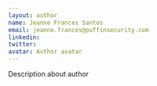 ```yaml
---
layout: author
name: Jeanne Frances Santos
email: jeanne.frances@puffinsecurity.com
linkedin:
twitter:
avatar: Author avatar
---
```

 
Description about author
